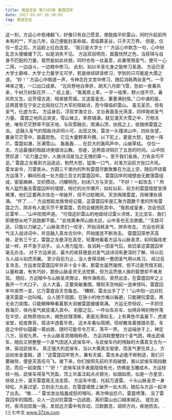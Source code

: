 ```yaml
---
title: 儒道至圣 第2102章 雷霆囚牢
date: 2017-05-07 16:30:03
tag: 儒道至圣
---
```


这一刻，方运心中思绪翻飞，好像只有自己愿意，便能踏平织雷山，同时升起前所未有的**，不出几年，自己便能封圣称祖，君临葬圣谷，只手灭万界。
但是，仅仅一息之后，方运脸上红白连变。
“我只是大学士！”
方运心中默念一句，心中纷乱念头便缓缓下沉，似是消失不见。
方运双目明亮，面露恍然之色，当获得与自身不匹配的力量，竟然是如此状貌，同时也有一丝喜意，此番使用圣气，便可一心二用，一边战斗，一边暗中修习。
此刻，如以半圣化身之能修习圣道。
方运已至大学士巅峰，大学士力量学无可学，若是继续研读修习，学到的只可能是大儒之道。
“妙！”
方运心中暗道一声，令神念在文宫中修习，随后消耗两丝圣气，一手神来之笔，一口出口成章。
“北风卷地白草折，胡天八月即飞雪，忽如一夜春风来，千树万树梨花开……”
纸上是。
“离离原上草，一岁一枯荣，野火烧不尽，春风吹又生。远芳侵古道，晴翠接荒城。又送蛮皇去，萋萋满别情。”
口中诵的是。
这两首曾在宁安之北阻挡亿万大军的阻敌诗，而今降临织雷山。
虽无圣页，但有圣气，化虚为实。
方运身后，浮现学海文台，文台表面圣光荡漾，同样吸收圣气力量。
雷霆之地风云突变，雪山耸立，草原铺满，就见漫天大雪之中，万物冻绝，唯有茫茫野草不屈天地，与风雪融合，爬满山顶，扶摇之上，欲捆绑雷霆之龙。
这融入圣气的阻敌诗非同小可，出现又快，雷龙一头撞进山中，四处张望，置身茫茫雪中，面露怒色。
它见大量野草升腾，以下犯上，更是大怒，猛地一挥爪，雷霆如瀑，压满雪山。
轰轰轰……
在巨大的轰鸣声中，山崩草枯。
仅仅一击，方运最强的阻敌诗便烟消云散。
但是，这两首诗阻拦了五息的时间。
山中阳赞叹道：“论力量之妙，人族诗词是当之无愧的第一。至于我们各族，力有余巧不足。”
雷霆之龙看到方运逃远，勃然大怒，猛吸一口气，对准方运前方张口大吼。
雷龙谕令，万雷景从，方圆三千里内的所有雷霆尽数聚集在方运上空，随后环绕着方运落下，瞬间形成一处方圆三百丈的雷霆囚牢。
雷霆囚牢的墙壁由无数落雷组成，密密麻麻，交织攒动，闪耀明亮，封闭八方与天空。
“不好！一起攻击！”
所有人猛烈轰击雷霆囚牢的墙壁，绚烂的光华爆开，如虹似彩，前方的雷霆墙壁变得稀薄，他们正要再次攻击一举破开，但不过眨眼间，天空再降雷霆，将稀薄处填满。
“坏了……”
方运想起龙族曾经记载，这雷霆囚牢是汇聚方圆数千里的所有雷霆之力，除非有人能灭尽千里雷霆，否则会被困死其中。
“我若成皇者，岂会怕区区雷牢……”山中阳恨声道。
“可惜这织雷山的地面经过雷火淬炼，无比坚实，我们即便想从地下逃跑都不能。”
“此地离奉颅山脉太远，山中圣也无法救援。”
“无路可逃，只能以力破之。”
山脉圣灵们一咬牙，开始消耗圣气，拼命攻击。
方运也将圣气注入战诗词中，并且融入真龙古剑中，开始接连不断攻击。
雷霆囚笼参天高耸，足有三千丈，雷霆之龙悬浮在高空，轻蔑地看着方运与山脉圣灵，如同猫戏老鼠一样，并不急于动手。
众人用力猛攻，各消耗一团圣气后，依旧拿这雷霆囚牢毫无办法。
对于方运来说，最大的收获便是对圣气战诗词有更深的了解，待以后与人战斗如虎添翼。
至少目前为止，没人舍得消耗一整团圣气用以练习。
经过反复攻击，方运发现雷霆囚牢并非十全十美，那雷龙虽然强悍，但不过是凭借天赋，以量称雄，有失巧妙，那些山脉圣灵无法觉察，但方运凭借人族的智慧却不难发现。
随后，方运暗中与山脉圣灵商议，稍作演练后，突然出击，在雷霆囚牢之上轰开一个大口子。
众人大喜，正要突破重围，哪知天空响起一连串怪叫，雷霆囚牢中突然一变，亿万雷霆自天空轰击。
“糟糕，雷龙出手了了！”山中阳一边对抗漫天雷霆一边叫喊。
众人困于囹圄，在狭小的地方难以躲避，只能硬抗雷霆，再无余力突围，只能眼睁睁看着那大洞被雷霆缓缓填满。
方运无奈轻叹，一手抓住吞海贝，体内圣气疯狂涌入其中。
刹那之后，一件似车非车、似椅非椅的物件落在半空，此物质地似木，褐色纹理清晰，表面光滑如玉，上有黄色华盖垂下，虎皮坐垫，蛟皮靠背，简洁中透着华贵。
这木车看似简陋，但却散发着猎猎杀意，车座之中好似蕴藏一尊凶兽，随时可能号令万军，荡平一界。
方运端坐于上，神定八方，目视九界。
十头山脉圣灵暗暗称奇。
方运消耗整整四个圣气团，唤出武侯车，随后又把整整一个圣气团送入武侯车中，与武侯车内的残缺的大儒真文合为一体，驱动武侯车。
真正强大的武侯车，当以大儒真文驱使，而圣气更在其上。
方运如坐金銮殿，道：“这雷霆囚牢势大，兼有天威，雷龙未必能不断制造，我们只要破除，便是天高任鸟飞。接下来，你们按照先前的手段破壁，我以武侯车阻挡数息，而后一起突围！”
“好！”
武侯车扶手表面隐隐有光，仿佛是玉雕成木，方运轻轻一拍，武侯车得圣气充盈，顶上华盖泛起点点银光，如烟如雨，似是一方星空，徐徐上升，漫天雷霆竟无法击穿。
方运车中座，托起万道雷。
十头山脉圣灵一身轻松，大喜过望，立刻全力出击，在雷霆墙壁上破开一处大洞，随后与方运一起冲了出去。
“嗷……”
雷龙发出恼羞成怒的嚎叫，再次伸出巨爪，雷霆喷薄。
没了雷霆囚牢的围困，众人一边对抗雷霆一边逃跑，离织雷山出口越来越近。
就在此时，夜鸿羽双眉一挑，发现远方雷中有异动，沉默数息，调转方向，疾驰而去。
.
(三七中文 www.37zw.com